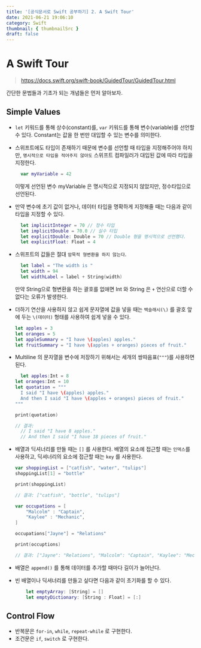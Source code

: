 ```yaml
---
title: '[공식문서로 Swift 공부하기] 2. A Swift Tour'
date: 2021-06-21 19:06:10
category: Swift
thumbnail: { thumbnailSrc }
draft: false
---
```


# A Swift Tour

> https://docs.swift.org/swift-book/GuidedTour/GuidedTour.html

간단한 문법들과 기초가 되는 개념들은 먼저 알아보자.

## Simple Values

- `let` 키워드를 통해 상수(constant)를, `var` 키워드를 통해 변수(variable)를 선언할 수 있다. Constant는 값을 한 번만 대입할 수 있는 변수를 의미한다.
- 스위프트에도 타입이 존재하기 때문에 변수를 선언할 때 타입을 지정해주어야 하지만, `명시적으로 타입을 적어주지 않아도` 스위프트 컴파일러가 대입된 값에 따라 타입을 지정한다.

  ```swift
    var myVariable = 42
  ```

  이렇게 선언된 변수 myVariable 은 명시적으로 지정되지 않았지만, 정수타입으로 선언된다.

- 만약 변수에 초기 값이 없거나, 데이터 타입을 명확하게 지정해줄 때는 다음과 같이 타입을 지정할 수 있다.

  ```swift
    let implicitInteger = 70 // 정수 타입
    let implicitDouble = 70.0 // 실수 타입
    let explicitDouble: Double = 70 // Double 형을 명시적으로 선언했다.
    let explicitFloat: Float = 4
  ```

- 스위프트의 값들은 절대 `암묵적 형변환을 하지 않는다`.

  ```swift
    let label = "The width is "
    let width = 94
    let widthLabel = label + String(width)
  ```

  만약 String으로 형변환을 하는 괄호를 없애면 Int 와 String 은 `+` 연산으로 더할 수 없다는 오류가 발생한다.

- 더하기 연산을 사용하지 않고 쉽게 문자열에 값을 넣을 때는 `백슬래시(\)` 를 괄호 앞에 두는 `\(데이터)` 형태를 사용하여 쉽게 넣을 수 있다.

  ```swift
  let apples = 3
  let oranges = 5
  let appleSummary = "I have \(apples) apples."
  let fruitSummary = "I have \(apples + oranges) pieces of fruit."
  ```

- Multiline 의 문자열을 변수에 저장하기 위해서는 세개의 쌍따음표(`"""`)를 사용하면 된다.

  ```swift
    let apples:Int = 8
  let oranges:Int = 10
  let quotation = """
    I said "I have \(apples) apples."
    And then I said "I have \(apples + oranges) pieces of fruit."
  """

  print(quotation)

  // 결과:
    // I said "I have 8 apples."
    // And then I said "I have 18 pieces of fruit."
  ```

- 배열과 딕셔너리를 만들 때는 `[]` 를 사용한다. 배열의 요소에 접근할 때는 `인덱스`를 사용하고, 딕셔너리의 요소에 접근할 때는 `key` 를 사용한다.

  ```swift
  var shoppingList = ["catfish", "water", "tulips"]
  shoppingList[1] = "bottle"

  print(shoppingList)

  // 결과: ["catfish", "bottle", "tulips"]

  var occupations = [
      "Malcolm" : "Captain",
      "Kaylee" : "Mechanic",
  ]

  occupations["Jayne"] = "Relations"

  print(occuptions)

  // 결과: ["Jayne": "Relations", "Malcolm": "Captain", "Kaylee": "Mechanic"]
  ```

- 배열은 `append()` 를 통해 데이터를 추가할 때마다 길이가 늘어난다.
- 빈 배열이나 딕셔너리를 만들고 싶다면 다음과 같이 초기화를 할 수 있다.

  ```swift
      let emptyArray: [String] = []
      let emptyDictionary: [String : Float] = [:]
  ```

## Control Flow

- 반복문은 `for-in`, `while`, `repeat-while` 로 구현한다.
- 조건문은 `if`, `switch` 로 구현한다.
